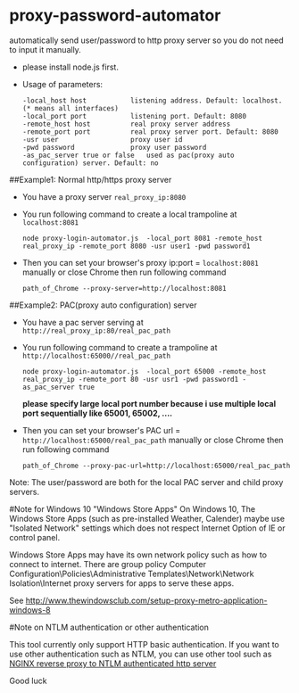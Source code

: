 # proxy-password-automator
automatically send user/password to http proxy server so you do not need to input it manually.

- please install node.js first.

- Usage of parameters:

    ```
    -local_host host           listening address. Default: localhost. (* means all interfaces)
    -local_port port           listening port. Default: 8080
    -remote_host host          real proxy server address
    -remote_port port          real proxy server port. Default: 8080
    -usr user                  proxy user id
    -pwd password              proxy user password
    -as_pac_server true or false   used as pac(proxy auto configuration) server. Default: no
    ```

##Example1: Normal http/https proxy server
- You have a proxy server `real_proxy_ip:8080`
- You run following command to create a local trampoline at `localhost:8081`

    ```
    node proxy-login-automator.js  -local_port 8081 -remote_host real_proxy_ip -remote_port 8080 -usr user1 -pwd password1
    ```

- Then you can set your browser's proxy ip:port = `localhost:8081` manually or close Chrome then run following command

    ```
    path_of_Chrome --proxy-server=http://localhost:8081
    ```

##Example2: PAC(proxy auto configuration) server
- You have a pac server serving at `http://real_proxy_ip:80/real_pac_path`
- You run following command to create a trampoline at `http://localhost:65000//real_pac_path`

    ```
	node proxy-login-automator.js  -local_port 65000 -remote_host real_proxy_ip -remote_port 80 -usr usr1 -pwd password1 -as_pac_server true
	```
    **please specify large local port number because i use multiple local port sequentially like 65001, 65002, ....**

- Then you can set your browser's PAC url = `http://localhost:65000/real_pac_path` manually or close Chrome then run following command

    ```
	path_of_Chrome --proxy-pac-url=http://localhost:65000/real_pac_path
	```

Note: The user/password are both for the local PAC server and child proxy servers.

#Note for Windows 10 "Windows Store Apps"
On Windows 10, The Windows Store Apps (such as pre-installed Weather, Calender) maybe use "Isolated Network" settings which does not respect Internet Option of IE or control panel.

Windows Store Apps may have its own network policy such as how to connect to internet.
There are group policy Computer Configuration\Policies\Administrative Templates\Network\Network Isolation\Internet proxy servers for apps to serve these apps.

See http://www.thewindowsclub.com/setup-proxy-metro-application-windows-8

#Note on NTLM authentication or other authentication

This tool currently only support HTTP basic authentication. If you want to use other authentication such as NTLM,
you can use other tool such as [NGINX reverse proxy to NTLM authenticated http server](http://nginx.org/en/docs/http/ngx_http_upstream_module.html#ntlm)

Good luck
